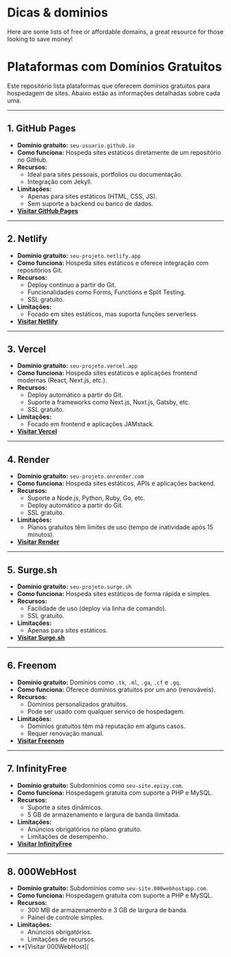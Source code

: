 # Dicas & dominios
Here are some lists of free or affordable domains, a great resource for those looking to save money!

# Plataformas com Domínios Gratuitos

Este repositório lista plataformas que oferecem domínios gratuitos para hospedagem de sites. Abaixo estão as informações detalhadas sobre cada uma.

---

## 1. GitHub Pages
- **Domínio gratuito:** `seu-usuario.github.io`
- **Como funciona:** Hospeda sites estáticos diretamente de um repositório no GitHub.
- **Recursos:**
  - Ideal para sites pessoais, portfolios ou documentação.
  - Integração com Jekyll.
- **Limitações:**
  - Apenas para sites estáticos (HTML, CSS, JS).
  - Sem suporte a backend ou banco de dados.
- **[Visitar GitHub Pages](https://pages.github.com/)**

---

## 2. Netlify
- **Domínio gratuito:** `seu-projeto.netlify.app`
- **Como funciona:** Hospeda sites estáticos e oferece integração com repositórios Git.
- **Recursos:**
  - Deploy contínuo a partir do Git.
  - Funcionalidades como Forms, Functions e Split Testing.
  - SSL gratuito.
- **Limitações:**
  - Focado em sites estáticos, mas suporta funções serverless.
- **[Visitar Netlify](https://www.netlify.com/)**

---

## 3. Vercel
- **Domínio gratuito:** `seu-projeto.vercel.app`
- **Como funciona:** Hospeda sites estáticos e aplicações frontend modernas (React, Next.js, etc.).
- **Recursos:**
  - Deploy automático a partir do Git.
  - Suporte a frameworks como Next.js, Nuxt.js, Gatsby, etc.
  - SSL gratuito.
- **Limitações:**
  - Focado em frontend e aplicações JAMstack.
- **[Visitar Vercel](https://vercel.com/)**

---

## 4. Render
- **Domínio gratuito:** `seu-projeto.onrender.com`
- **Como funciona:** Hospeda sites estáticos, APIs e aplicações backend.
- **Recursos:**
  - Suporte a Node.js, Python, Ruby, Go, etc.
  - Deploy automático a partir do Git.
  - SSL gratuito.
- **Limitações:**
  - Planos gratuitos têm limites de uso (tempo de inatividade após 15 minutos).
- **[Visitar Render](https://render.com/)**

---

## 5. Surge.sh
- **Domínio gratuito:** `seu-projeto.surge.sh`
- **Como funciona:** Hospeda sites estáticos de forma rápida e simples.
- **Recursos:**
  - Facilidade de uso (deploy via linha de comando).
  - SSL gratuito.
- **Limitações:**
  - Apenas para sites estáticos.
- **[Visitar Surge.sh](https://surge.sh/)**

---

## 6. Freenom
- **Domínio gratuito:** Domínios como `.tk`, `.ml`, `.ga`, `.cf` e `.gq`.
- **Como funciona:** Oferece domínios gratuitos por um ano (renováveis).
- **Recursos:**
  - Domínios personalizados gratuitos.
  - Pode ser usado com qualquer serviço de hospedagem.
- **Limitações:**
  - Domínios gratuitos têm má reputação em alguns casos.
  - Requer renovação manual.
- **[Visitar Freenom](https://www.freenom.com/)**

---

## 7. InfinityFree
- **Domínio gratuito:** Subdomínios como `seu-site.epizy.com`.
- **Como funciona:** Hospedagem gratuita com suporte a PHP e MySQL.
- **Recursos:**
  - Suporte a sites dinâmicos.
  - 5 GB de armazenamento e largura de banda ilimitada.
- **Limitações:**
  - Anúncios obrigatórios no plano gratuito.
  - Limitações de desempenho.
- **[Visitar InfinityFree](https://infinityfree.net/)**

---

## 8. 000WebHost
- **Domínio gratuito:** Subdomínios como `seu-site.000webhostapp.com`.
- **Como funciona:** Hospedagem gratuita com suporte a PHP e MySQL.
- **Recursos:**
  - 300 MB de armazenamento e 3 GB de largura de banda.
  - Painel de controle simples.
- **Limitações:**
  - Anúncios obrigatórios.
  - Limitações de recursos.
- **[Visitar 000WebHost](
